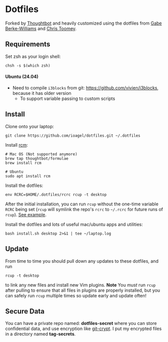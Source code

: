 Dotfiles
========

Forked by [Thoughtbot](https://github.com/thoughtbot/dotfiles) and heavily
customized using the dotfiles from [Gabe Berke-Williams](https://github.com/gabebw/dotfiles)
and [Chris Toomey](https://github.com/christoomey/dotfiles).

Requirements
------------

Set zsh as your login shell:

    chsh -s $(which zsh)

#### Ubuntu (24.04)

- Need to compile `i3blocks` from git: https://github.com/vivien/i3blocks, because it has older version
  - To support variable passing to custom scripts


Install
-------

Clone onto your laptop:

    git clone https://github.com/ioagel/dotfiles.git ~/.dotfiles

Install [rcm](https://github.com/thoughtbot/rcm):

    # Mac OS (Not supported anymore)
    brew tap thoughtbot/formulae
    brew install rcm

    # Ubuntu
    sudo apt install rcm

Install the dotfiles:

    env RCRC=$HOME/.dotfiles/rcrc rcup -t desktop

After the initial installation, you can run `rcup` without the one-time variable
`RCRC` being set (`rcup` will symlink the repo's `rcrc` to `~/.rcrc` for future
runs of `rcup`). [See example](https://github.com/thoughtbot/dotfiles/blob/master/rcrc).

Install the dotfiles and lots of useful mac/ubuntu apps and utilities:

    bash install.sh desktop 2>&1 | tee ~/laptop.log


Update
------

From time to time you should pull down any updates to these dotfiles, and run

    rcup -t desktop

to link any new files and install new Vim plugins. **Note** You _must_ run
`rcup` after pulling to ensure that all files in plugins are properly installed,
but you can safely run `rcup` multiple times so update early and update often!

Secure Data
-----------

You can have a private repo named: **dotfiles-secret** where you can store
confidential data, and use encryption like [git-crypt](https://github.com/AGWA/git-crypt).
I put my encrypted files in a directory named **tag-secrets**.
